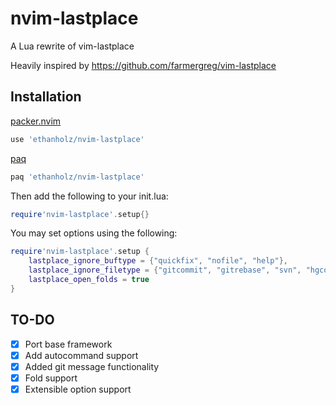 # nvim-lastplace
A Lua rewrite of vim-lastplace

Heavily inspired by https://github.com/farmergreg/vim-lastplace

## Installation
[packer.nvim](https://github.com/wbthomason/packer.nvim)
```lua
use 'ethanholz/nvim-lastplace'

```
[paq](https://github.com/savq/paq-nvim)
```lua
paq 'ethanholz/nvim-lastplace'
```

Then add the following to your init.lua:
```lua
require'nvim-lastplace'.setup{}
```
You may set options using the following:
```lua
require'nvim-lastplace'.setup {
    lastplace_ignore_buftype = {"quickfix", "nofile", "help"},
    lastplace_ignore_filetype = {"gitcommit", "gitrebase", "svn", "hgcommit"},
    lastplace_open_folds = true
}
```

## TO-DO
- [x] Port base framework
- [x] Add autocommand support
- [x] Added git message functionality
- [x] Fold support
- [x] Extensible option support
